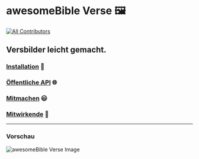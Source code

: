 # awesomeBible Verse 🖼️
<!-- ALL-CONTRIBUTORS-BADGE:START - Do not remove or modify this section -->
[![All Contributors](https://img.shields.io/badge/all_contributors-1-orange.svg?style=flat-square)](#contributors-)
<!-- ALL-CONTRIBUTORS-BADGE:END -->
## Versbilder leicht gemacht.

### [Installation](HOSTING.DE.md) :wrench:
### [Öffentliche API](API.DE.md) :globe_with_meridians:
### [Mitmachen](CONTRIBUTING.md) :smiley:
### [Mitwirkende](CONTRIBUTORS.md) :sparkling_heart:

* * *

### Vorschau
![awesomeBible Verse Image](https://verse.awesomebible.de "Image by awesomebible.de")
